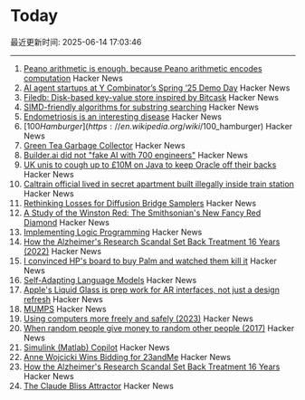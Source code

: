 # Today

最近更新时间: 2025-06-14 17:03:46

--- 
1. [Peano arithmetic is enough, because Peano arithmetic  encodes computation](https://math.stackexchange.com/a/5075056/6708) Hacker News
2. [AI agent startups at Y Combinator’s Spring ’25 Demo Day](https://www.businessinsider.com/y-combinator-yc-demo-day-spring-ai-agent-startups-2025-6) Hacker News
3. [Filedb: Disk-based key-value store inspired by Bitcask](https://github.com/rajivharlalka/filedb) Hacker News
4. [SIMD-friendly algorithms for substring searching](http://0x80.pl/notesen/2016-11-28-simd-strfind.html) Hacker News
5. [Endometriosis is an interesting disease](https://www.owlposting.com/p/endometriosis-is-an-incredibly-interesting) Hacker News
6. [$100 Hamburger](https://en.wikipedia.org/wiki/$100_hamburger) Hacker News
7. [Green Tea Garbage Collector](https://github.com/golang/go/issues/73581) Hacker News
8. [Builder.ai did not "fake AI with 700 engineers"](https://blog.pragmaticengineer.com/builder-ai-did-not-fake-ai/) Hacker News
9. [UK unis to cough up to £10M on Java to keep Oracle off their backs](https://www.theregister.com/2025/06/13/jisc_java_oracle/) Hacker News
10. [Caltrain official lived in secret apartment built illegally inside train station](https://sfstandard.com/2025/06/12/caltrain-employee-secret-apartment-burlingame-station-photos/) Hacker News
11. [Rethinking Losses for Diffusion Bridge Samplers](https://arxiv.org/abs/2506.10982) Hacker News
12. [A Study of the Winston Red: The Smithsonian's New Fancy Red Diamond](https://www.gia.edu/gems-gemology/spring-2025-winston-red-diamond) Hacker News
13. [Implementing Logic Programming](https://btmc.substack.com/p/implementing-logic-programming) Hacker News
14. [How the Alzheimer's Research Scandal Set Back Treatment 16 Years (2022)](https://www.discovermagazine.com/the-sciences/false-alzheimers-study-could-set-research-back-16-years) Hacker News
15. [I convinced HP's board to buy Palm and watched them kill it](https://philmckinney.substack.com/p/i-convinced-hps-board-to-buy-palm) Hacker News
16. [Self-Adapting Language Models](https://arxiv.org/abs/2506.10943) Hacker News
17. [Apple's Liquid Glass is prep work for AR interfaces, not just a design refresh](https://omc345.substack.com/p/from-skeuomorphic-to-liquid-glass) Hacker News
18. [MUMPS](https://en.wikipedia.org/wiki/MUMPS) Hacker News
19. [Using computers more freely and safely (2023)](https://akkartik.name/freewheeling/) Hacker News
20. [When random people give money to random other people (2017)](https://quomodocumque.wordpress.com/2017/06/27/when-random-people-give-money-to-random-other-people/) Hacker News
21. [Simulink (Matlab) Copilot](https://github.com/Kaamuli/Bloxi) Hacker News
22. [Anne Wojcicki Wins Bidding for 23andMe](https://www.wsj.com/tech/biotech/anne-wojcicki-wins-bidding-for-23andme-92dcfd5b) Hacker News
23. [How the Alzheimer's Research Scandal Set Back Treatment 16 Years](https://www.discovermagazine.com/the-sciences/false-alzheimers-study-could-set-research-back-16-years) Hacker News
24. [The Claude Bliss Attractor](https://www.astralcodexten.com/p/the-claude-bliss-attractor) Hacker News
